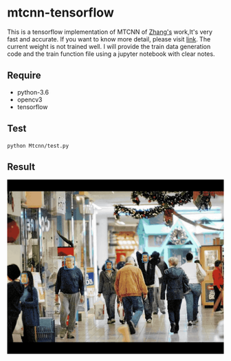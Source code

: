 # mtcnn-tensorflow

This is a tensorflow implementation of MTCNN  of [Zhang's](https://github.com/kpzhang93?tab=repositories) work,It's very fast and accurate. If you want to know more detail, please visit [link](https://arxiv.org/pdf/1604.02878.pdf). The current weight is not trained well. I will provide the train data generation code and the train function file using a jupyter notebook with clear notes. 

## Require
* python-3.6
* opencv3
* tensorflow

## Test

`python Mtcnn/test.py`

## Result
![](./Result/test-image.gif)
